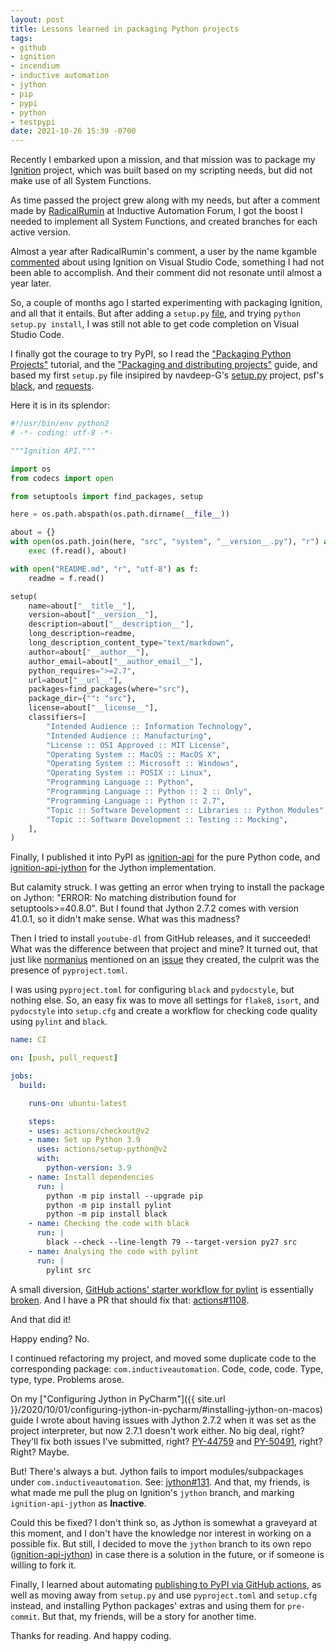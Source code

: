 ```yaml
---
layout: post
title: Lessons learned in packaging Python projects
tags:
- github
- ignition
- incendium
- inductive automation
- jython
- pip
- pypi
- python
- testpypi
date: 2021-10-26 15:39 -0700
---
```

Recently I embarked upon a mission, and that mission was to package my [Ignition](https://github.com/cesarcoatl/Ignition) project, which was built based on my scripting needs, but did not make use of all System Functions.

As time passed the project grew along with my needs, but after a comment made by [RadicalRumin](https://forum.inductiveautomation.com/t/system-library-files/29773/3?u=thecesrom.git) at Inductive Automation Forum, I got the boost I needed to implement all System Functions, and created branches for each active version.

Almost a year after RadicalRumin's comment, a user by the name kgamble [commented](https://forum.inductiveautomation.com/t/ignition-repo-now-with-branches/37932/6?u=thecesrom.git) about using Ignition on Visual Studio Code, something I had not been able to accomplish. And their comment did not resonate until almost a year later.

So, a couple of months ago I started experimenting with packaging Ignition, and all that it entails. But after adding a `setup.py` [file](https://forum.inductiveautomation.com/t/ignition-repo-now-with-branches/37932/7?u=thecesrom.git), and trying `python setup.py install`, I was still not able to get code completion on Visual Studio Code.

I finally got the courage to try PyPI, so I read the ["Packaging Python Projects"](https://packaging.python.org/tutorials/packaging-projects/) tutorial, and the ["Packaging and distributing projects"](https://packaging.python.org/guides/distributing-packages-using-setuptools/) guide, and based my first `setup.py` file insipired by navdeep-G's [setup.py](https://github.com/navdeep-G/setup.py) project, psf's [black](https://github.com/psf/black/blob/HEAD/setup.py), and [requests](https://github.com/psf/requests/blob/HEAD/setup.py).

Here it is in its splendor:

```python
#!/usr/bin/env python2
# -*- coding: utf-8 -*-

"""Ignition API."""

import os
from codecs import open

from setuptools import find_packages, setup

here = os.path.abspath(os.path.dirname(__file__))

about = {}
with open(os.path.join(here, "src", "system", "__version__.py"), "r") as f:
    exec (f.read(), about)

with open("README.md", "r", "utf-8") as f:
    readme = f.read()

setup(
    name=about["__title__"],
    version=about["__version__"],
    description=about["__description__"],
    long_description=readme,
    long_description_content_type="text/markdown",
    author=about["__author__"],
    author_email=about["__author_email__"],
    python_requires=">=2.7",
    url=about["__url__"],
    packages=find_packages(where="src"),
    package_dir={"": "src"},
    license=about["__license__"],
    classifiers=[
        "Intended Audience :: Information Technology",
        "Intended Audience :: Manufacturing",
        "License :: OSI Approved :: MIT License",
        "Operating System :: MacOS :: MacOS X",
        "Operating System :: Microsoft :: Windows",
        "Operating System :: POSIX :: Linux",
        "Programming Language :: Python",
        "Programming Language :: Python :: 2 :: Only",
        "Programming Language :: Python :: 2.7",
        "Topic :: Software Development :: Libraries :: Python Modules",
        "Topic :: Software Development :: Testing :: Mocking",
    ],
)

```

Finally, I published it into PyPI as [ignition-api](https://pypi.org/project/ignition-api/) for the pure Python code, and [ignition-api-jython](https://pypi.org/project/ignition-api-jython/) for the Jython implementation.

But calamity struck. I was getting an error when trying to install the package on Jython: "ERROR: No matching distribution found for setuptools>=40.8.0". But I found that Jython 2.7.2 comes with version 41.0.1, so it didn't make sense. What was this madness?

Then I tried to install `youtube-dl` from GitHub releases, and it succeeded! What was the difference between that project and mine? It turned out, that just like [normanius](https://github.com/normanius) mentioned on an [issue](https://github.com/pypa/pip/issues/9242) they created, the culprit was the presence of `pyproject.toml`.

I was using `pyproject.toml` for configuring `black` and `pydocstyle`, but nothing else. So, an easy fix was to move all settings for `flake8`, `isort`, and `pydocstyle` into `setup.cfg` and create a workflow for checking code quality using `pylint` and `black`.

```yml
name: CI

on: [push, pull_request]

jobs:
  build:

    runs-on: ubuntu-latest

    steps:
    - uses: actions/checkout@v2
    - name: Set up Python 3.9
      uses: actions/setup-python@v2
      with:
        python-version: 3.9
    - name: Install dependencies
      run: |
        python -m pip install --upgrade pip
        python -m pip install pylint
        python -m pip install black
    - name: Checking the code with black
      run: |
        black --check --line-length 79 --target-version py27 src
    - name: Analysing the code with pylint
      run: |
        pylint src

```

A small diversion, [GitHub actions' starter workflow for pylint](https://github.com/actions/starter-workflows/blob/HEAD/ci/pylint.yml) is essentially [broken](https://github.com/actions/starter-workflows/issues/636). And I have a PR that should fix that: [actions#1108](https://github.com/actions/starter-workflows/pull/1108).

And that did it!

Happy ending? No.

I continued refactoring my project, and moved some duplicate code to the corresponding package: `com.inductiveautomation`. Code, code, code. Type, type, type. Problems arose.

On my ["Configuring Jython in PyCharm"]({{ site.url }}/2020/10/01/configuring-jython-in-pycharm/#installing-jython-on-macos) guide I wrote about having issues with Jython 2.7.2 when it was set as the project interpreter, but now 2.7.1 doesn't work either. No big deal, right? They'll fix both issues I've submitted, right? [PY-44759](https://youtrack.jetbrains.com/issue/PY-44759) and [PY-50491](https://youtrack.jetbrains.com/issue/PY-50491), right? Right? Maybe.

But! There's always a but. Jython fails to import modules/subpackages under `com.inductiveautomation`. See: [jython#131](https://github.com/jython/jython/issues/131). And that, my friends, is what made me pull the plug on Ignition's `jython` branch, and marking `ignition-api-jython` as **Inactive**.

Could this be fixed? I don't think so, as Jython is somewhat a graveyard at this moment, and I don't have the knowledge nor interest in working on a possible fix. But still, I decided to move the `jython` branch to its own repo ([ignition-api-jython](https://github.com/ignition-api/jython)) in case there is a solution in the future, or if someone is willing to fork it.

Finally, I learned about automating [publishing to PyPI via GitHub actions](https://github.com/cesarcoatl/Ignition/blob/HEAD/.github/workflows/pypi_upload.yml), as well as moving away from `setup.py` and use `pyproject.toml` and `setup.cfg` instead, and installing Python packages' extras and using them for `pre-commit`. But that, my friends, will be a story for another time.

Thanks for reading. And happy coding.
